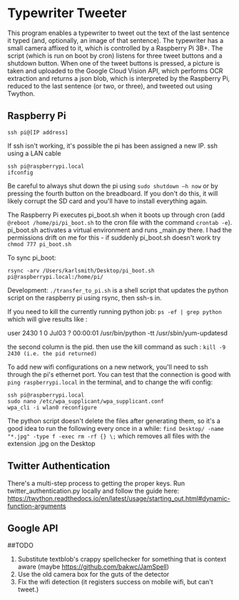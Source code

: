 # Typewriter Tweeter #
This program enables a typewriter to tweet out the text of the last sentence it typed 
(and, optionally, an image of that sentence). The typewriter has a small camera affixed to it, which 
is controlled by a Raspberry Pi 3B+. The script (which is run on boot by cron) listens for three tweet buttons
and a shutdown button. When one of the tweet buttons is pressed, a picture is taken and uploaded to the 
Google Cloud Vision API, which performs OCR extraction and returns a json blob, which is interpreted by the
Raspberry Pi, reduced to the last sentence (or two, or three), and tweeted out using Twython.

## Raspberry Pi ##
```
ssh pi@[IP address]
```
If ssh isn't working, it's possible the pi has been assigned a new IP. ssh using a LAN cable
```
ssh pi@raspberrypi.local
ifconfig
```

Be careful to always shut down the pi using ```sudo shutdown –h now``` or by pressing 
the fourth button on the breadboard. 
If you don't do this, it will likely
corrupt the SD card and you'll have to install everything again. 

The Raspberry Pi executes pi_boot.sh when it boots up through cron (add ```@reboot /home/pi/pi_boot.sh``` 
to the cron file with the command ```crontab -e```). pi_boot.sh activates a virtual environment and 
runs _main.py there.
I had the permissions drift on me for this - if suddenly pi_boot.sh doesn't work try ```chmod 777 pi_boot.sh```

To sync pi_boot:
```
rsync -arv /Users/karlsmith/Desktop/pi_boot.sh pi@raspberrypi.local:/home/pi/
```
Development:
```./transfer_to_pi.sh``` is a shell script that updates the python script on the raspberry pi using rsync, then ssh-s in.

If you need to kill the currently running python job:
```ps -ef | grep python```
which will give results like :

user      2430     1  0 Jul03 ?        00:00:01 /usr/bin/python -tt /usr/sbin/yum-updatesd

the second column is the pid. then use the kill command as such :
```kill -9 2430 (i.e. the pid returned)```

To add new wifi configurations on a new network, you'll need to ssh through the 
pi's ethernet port. You can test that the connection is good with ```ping raspberrypi.local``` in the terminal,
and to change the wifi config:
```
ssh pi@raspberrypi.local
sudo nano /etc/wpa_supplicant/wpa_supplicant.conf
wpa_cli -i wlan0 reconfigure
```

The python script doesn't delete the files after generating them, so it's a good idea to run the following every once in a while:
```find Desktop/ -name "*.jpg" -type f -exec rm -rf {} \;```
which removes all files with the extension .jpg on the Desktop

## Twitter Authentication ##
There's a multi-step process to getting the proper keys. Run twitter_authentication.py locally and follow the guide here:
https://twython.readthedocs.io/en/latest/usage/starting_out.html#dynamic-function-arguments


## Google API ##

##TODO
1) Substitute textblob's crappy spellchecker for something that is context aware (maybe https://github.com/bakwc/JamSpell)
2) Use the old camera box for the guts of the detector
3) Fix the wifi detection (it registers success on mobile wifi, but can't tweet.)